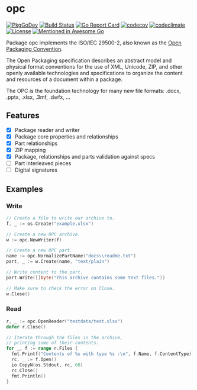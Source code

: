 # opc

[![PkgGoDev](https://pkg.go.dev/badge/github.com/qmuntal/opc)](https://pkg.go.dev/github.com/qmuntal/opc)
[![Build Status](https://travis-ci.com/qmuntal/opc.svg?branch=master)](https://travis-ci.com/qmuntal/opc)
[![Go Report Card](https://goreportcard.com/badge/github.com/qmuntal/opc)](https://goreportcard.com/report/github.com/qmuntal/opc)
[![codecov](https://coveralls.io/repos/github/qmuntal/opc/badge.svg)](https://coveralls.io/github/qmuntal/opc?branch=master)
[![codeclimate](https://codeclimate.com/github/qmuntal/opc/badges/gpa.svg)](https://codeclimate.com/github/qmuntal/opc)
[![License](https://img.shields.io/badge/License-BSD%202--Clause-orange.svg)](https://opensource.org/licenses/BSD-2-Clause)
[![Mentioned in Awesome Go](https://awesome.re/mentioned-badge.svg)](https://github.com/avelino/awesome-go)  

Package opc implements the ISO/IEC 29500-2, also known as the [Open Packaging Convention](https://en.wikipedia.org/wiki/Open_Packaging_Conventions).

The Open Packaging specification describes an abstract model and physical format conventions for the use of XML, Unicode, ZIP, and other openly available technologies and specifications to organize the content and resources of a document within a package.

The OPC is the foundation technology for many new file formats: .docx, .pptx, .xlsx, .3mf, .dwfx, ...

## Features
- [x] Package reader and writer
- [x] Package core properties and relationships
- [x] Part relationships
- [x] ZIP mapping
- [x] Package, relationships and parts validation against specs
- [ ] Part interleaved pieces
- [ ] Digital signatures

## Examples
### Write
```go
// Create a file to write our archive to.
f, _ := os.Create("example.xlsx")

// Create a new OPC archive.
w := opc.NewWriter(f)

// Create a new OPC part.
name := opc.NormalizePartName("docs\\readme.txt")
part, _ := w.Create(name, "text/plain")

// Write content to the part.
part.Write([]byte("This archive contains some text files."))

// Make sure to check the error on Close.
w.Close()
```

### Read
```go
r, _ := opc.OpenReader("testdata/test.xlsx")
defer r.Close()

// Iterate through the files in the archive,
// printing some of their contents.
for _, f := range r.Files {
  fmt.Printf("Contents of %s with type %s :\n", f.Name, f.ContentType)
  rc, _ := f.Open()
  io.CopyN(os.Stdout, rc, 68)
  rc.Close()
  fmt.Println()
}
```
